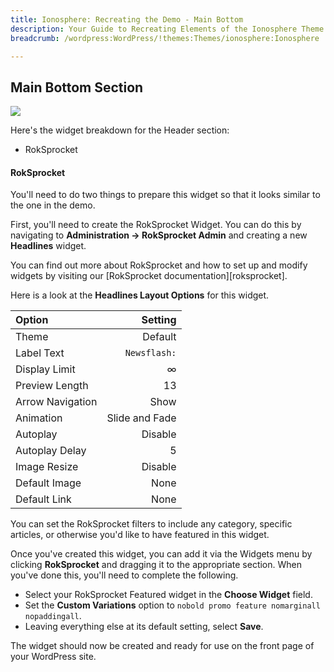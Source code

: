 ```yaml
---
title: Ionosphere: Recreating the Demo - Main Bottom
description: Your Guide to Recreating Elements of the Ionosphere Theme for WordPress
breadcrumb: /wordpress:WordPress/!themes:Themes/ionosphere:Ionosphere

---
```


Main Bottom Section
-----
![][demo1]

Here's the widget breakdown for the Header section:

* RokSprocket

#### RokSprocket
You'll need to do two things to prepare this widget so that it looks similar to the one in the demo.

First, you'll need to create the RokSprocket Widget. You can do this by navigating to **Administration -> RokSprocket Admin** and creating a new **Headlines** widget. 

You can find out more about RokSprocket and how to set up and modify widgets by visiting our [RokSprocket documentation][roksprocket].

Here is a look at the **Headlines Layout Options** for this widget.

| Option | Setting |
|:-------|------:|
| Theme | Default |
| Label Text | `Newsflash:` |
| Display Limit | ∞ |
| Preview Length | 13 |
| Arrow Navigation | Show |
| Animation | Slide and Fade |
| Autoplay | Disable |
| Autoplay Delay | 5 |
| Image Resize | Disable |
| Default Image | None |
| Default Link | None |

You can set the RokSprocket filters to include any category, specific articles, or otherwise you'd like to have featured in this widget.

Once you've created this widget, you can add it via the Widgets menu by clicking **RokSprocket** and dragging it to the appropriate section. When you've done this, you'll need to complete the following.

* Select your RokSprocket Featured widget in the **Choose Widget** field.
* Set the **Custom Variations** option to `nobold promo feature nomarginall nopaddingall`.
* Leaving everything else at its default setting, select **Save**.

The widget should now be created and ready for use on the front page of your WordPress site.

[demo1]: assets/demo_10.jpeg
